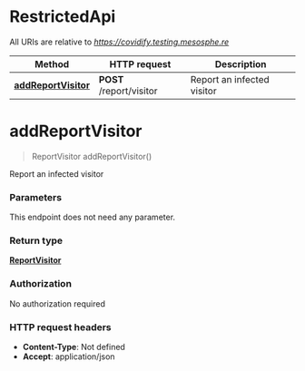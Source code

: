 # RestrictedApi

All URIs are relative to *https://covidify.testing.mesosphe.re*

Method | HTTP request | Description
------------- | ------------- | -------------
[**addReportVisitor**](RestrictedApi.md#addReportVisitor) | **POST** /report/visitor | Report an infected visitor


<a name="addReportVisitor"></a>
# **addReportVisitor**
> ReportVisitor addReportVisitor()

Report an infected visitor

### Parameters
This endpoint does not need any parameter.

### Return type

[**ReportVisitor**](..//Models/ReportVisitor.md)

### Authorization

No authorization required

### HTTP request headers

- **Content-Type**: Not defined
- **Accept**: application/json

